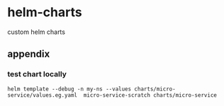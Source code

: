 # helm-charts

custom helm charts

## appendix

### test chart locally

```
helm template --debug -n my-ns --values charts/micro-service/values.eg.yaml  micro-service-scratch charts/micro-service
```
